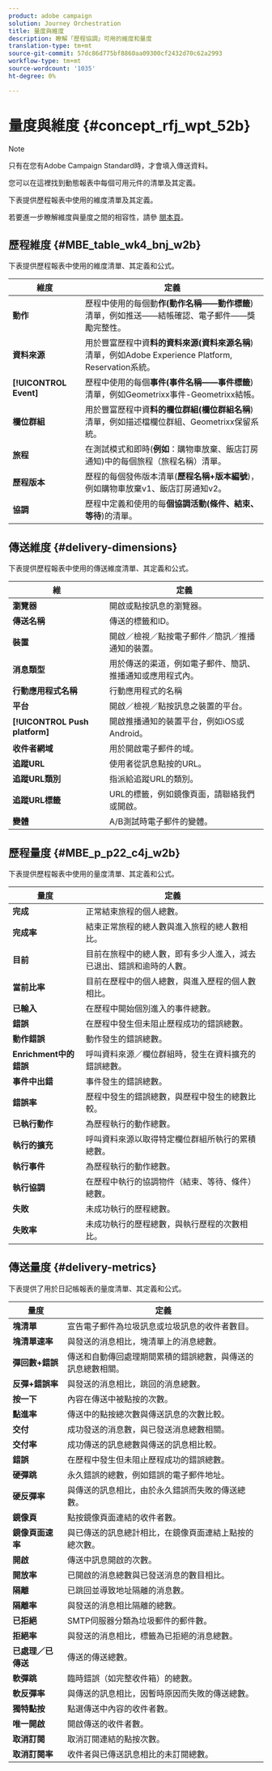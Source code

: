 ```yaml
---
product: adobe campaign
solution: Journey Orchestration
title: 量度與維度
description: 瞭解「歷程協調」可用的維度和量度
translation-type: tm+mt
source-git-commit: 57dc86d775bf8860aa09300cf2432d70c62a2993
workflow-type: tm+mt
source-wordcount: '1035'
ht-degree: 0%

---
```



# 量度與維度 {#concept_rfj_wpt_52b}

>[!NOTE]
>
>只有在您有Adobe Campaign Standard時，才會填入傳送資料。

您可以在這裡找到動態報表中每個可用元件的清單及其定義。

下表提供歷程報表中使用的維度清單及其定義。

若要進一步瞭解維度與量度之間的相容性，請參 [閱本頁](../assets/do-not-localize/dynamic_report_compatibility_journey.pdf)。

## 歷程維度 {#MBE_table_wk4_bnj_w2b}

下表提供歷程報表中使用的維度清單、其定義和公式。

| 維度 | 定義 |
|--- |--- |
| **動作** | 歷程中使用的每個動&#x200B;**作(動作名稱——動作標籤**)清單，例如推送——結帳確認、電子郵件——獎勵完整性。 |
| **資料來源** | 用於豐富歷程中資&#x200B;**料的資料來源(資料來源名稱**)清單，例如Adobe Experience Platform, Reservation系統。 |
| **[!UICONTROL Event]** | 歷程中使用的每個&#x200B;**事件(事件名稱——事件標籤**)清單，例如Geometrixx事件-Geometrixx結帳。 |
| **欄位群組** | 用於豐富歷程中資&#x200B;**料的欄位群組(欄位群組名稱**)清單，例如描述檔欄位群組、Geometrixx保留系統。 |
| **旅程** | 在測試模式和即時(**例如**：購物車放棄、飯店訂房通知)中的每個旅程（旅程名稱）清單。 |
| **歷程版本** | 歷程的每個發佈版本清單(**歷程名稱+版本編號**)，例如購物車放棄v1、飯店訂房通知v2。 |
| **協調** | 歷程中定義和使用的每&#x200B;**個協調活動(條件、結束、等待**)的清單。 |

## 傳送維度 {#delivery-dimensions}

下表提供歷程報表中使用的傳送維度清單、其定義和公式。

| 維 | 定義 |
|--- |--- |
| **瀏覽器** | 開啟或點按訊息的瀏覽器。 |
| **傳送名稱** | 傳送的標籤和ID。 |
| **裝置** | 開啟／檢視／點按電子郵件／簡訊／推播通知的裝置。 |
| **消息類型** | 用於傳送的渠道，例如電子郵件、簡訊、推播通知或應用程式內。 |
| **行動應用程式名稱** | 行動應用程式的名稱 |
| **平台** | 開啟／檢視／點按訊息之裝置的平台。 |
| **[!UICONTROL Push platform]** | 開啟推播通知的裝置平台，例如iOS或Android。 |
| **收件者網域** | 用於開啟電子郵件的域。 |
| **追蹤URL** | 使用者從訊息點按的URL。 |
| **追蹤URL類別** | 指派給追蹤URL的類別。 |
| **追蹤URL標籤** | URL的標籤，例如鏡像頁面，請聯絡我們或開啟。 |
| **變體** | A/B測試時電子郵件的變體。 |

## 歷程量度 {#MBE_p_p22_c4j_w2b}

下表提供歷程報表中使用的量度清單、其定義和公式。

| 量度 | 定義 |
|--- |---|
| **完成** | 正常結束旅程的個人總數。 |
| **完成率** | 結束正常旅程的總人數與進入旅程的總人數相比。 |
| **目前** | 目前在旅程中的總人數，即有多少人進入，減去已退出、錯誤和逾時的人數。 |
| **當前比率** | 目前在歷程中的個人總數，與進入歷程的個人數相比。 |
| **已輸入** | 在歷程中開始個別進入的事件總數。 |
| **錯誤** | 在歷程中發生但未阻止歷程成功的錯誤總數。 |
| **動作錯誤** | 動作發生的錯誤總數。 |
| **Enrichment中的錯誤** | 呼叫資料來源／欄位群組時，發生在資料擴充的錯誤總數。 |
| **事件中出錯** | 事件發生的錯誤總數。 |
| **錯誤率** | 歷程中發生的錯誤總數，與歷程中發生的總數比較。 |
| **已執行動作** | 為歷程執行的動作總數。 |
| **執行的擴充** | 呼叫資料來源以取得特定欄位群組所執行的累積總數。 |
| **執行事件** | 為歷程執行的動作總數。 |
| **執行協調** | 在歷程中執行的協調物件（結束、等待、條件）總數。 |
| **失敗** | 未成功執行的歷程總數。 |
| **失敗率** | 未成功執行的歷程總數，與執行歷程的次數相比。 |

## 傳送量度 {#delivery-metrics}

下表提供了用於日記帳報表的量度清單、其定義和公式。

| 量度 | 定義 |
|--- |--- |
| **塊清單** | 宣告電子郵件為垃圾訊息或垃圾訊息的收件者數目。 |
| **塊清單速率** | 與發送的消息相比，塊清單上的消息總數。 |
| **彈回數+錯誤** | 傳送和自動傳回處理期間累積的錯誤總數，與傳送的訊息總數相關。 |
| **反彈+錯誤率** | 與發送的消息相比，跳回的消息總數。 |
| **按一下** | 內容在傳送中被點按的次數。 |
| **點進率** | 傳送中的點按總次數與傳送訊息的次數比較。 |
| **交付** | 成功發送的消息數，與已發送消息總數相關。 |
| **交付率** | 成功傳送的訊息總數與傳送的訊息相比較。 |
| **錯誤** | 在歷程中發生但未阻止歷程成功的錯誤總數。 |
| **硬彈跳** | 永久錯誤的總數，例如錯誤的電子郵件地址。 |
| **硬反彈率** | 與傳送的訊息相比，由於永久錯誤而失敗的傳送總數。 |
| **鏡像頁** | 點按鏡像頁面連結的收件者數。 |
| **鏡像頁面速率** | 與已傳送的訊息總計相比，在鏡像頁面連結上點按的總次數。 |
| **開啟** | 傳送中訊息開啟的次數。 |
| **開放率** | 已開啟的消息總數與已發送消息的數目相比。 |
| **隔離** | 已跳回並導致地址隔離的消息數。 |
| **隔離率** | 與發送的消息相比隔離的總數。 |
| **已拒絕** | SMTP伺服器分類為垃圾郵件的郵件數。 |
| **拒絕率** | 與發送的消息相比，標籤為已拒絕的消息總數。 |
| **已處理／已傳送** | 傳送的傳送總數。 |
| **軟彈跳** | 臨時錯誤（如完整收件箱）的總數。 |
| **軟反彈率** | 與傳送的訊息相比，因暫時原因而失敗的傳送總數。 |
| **獨特點按** | 點選傳送中內容的收件者數。 |
| **唯一開啟** | 開啟傳送的收件者數。 |
| **取消訂閱** | 取消訂閱連結的點按次數。 |
| **取消訂閱率** | 收件者與已傳送訊息相比的未訂閱總數。 |
